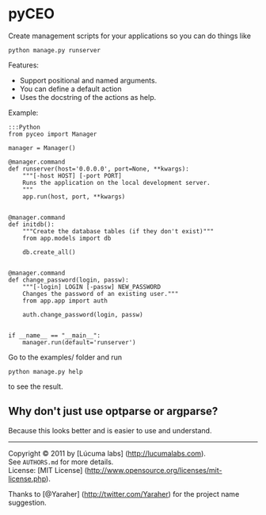 
# pyCEO

Create management scripts for your applications so you can do things like

	python manage.py runserver

Features:

* Support positional and named arguments.
* You can define a default action
* Uses the docstring of the actions as help.

Example:

	:::Python
    from pyceo import Manager

    manager = Manager()

    @manager.command
    def runserver(host='0.0.0.0', port=None, **kwargs):
        """[-host HOST] [-port PORT]
        Runs the application on the local development server.
        """
        app.run(host, port, **kwargs)


    @manager.command
    def initdb():
        """Create the database tables (if they don't exist)"""
        from app.models import db
        
        db.create_all()


    @manager.command
    def change_password(login, passw):
        """[-login] LOGIN [-passw] NEW_PASSWORD
        Changes the password of an existing user."""
        from app.app import auth
        
        auth.change_password(login, passw)


    if __name__ == "__main__":
        manager.run(default='runserver')


Go to the examples/ folder and run

    python manage.py help

to see the result.


## Why don't just use optparse or argparse?

Because this looks better and is easier to use and understand.


---------------------------------------
Copyright © 2011 by [Lúcuma labs] (http://lucumalabs.com).<br />
See `AUTHORS.md` for more details.<br />
License: [MIT License] (http://www.opensource.org/licenses/mit-license.php).

Thanks to [@Yaraher] (http://twitter.com/Yaraher) for the project name suggestion.
